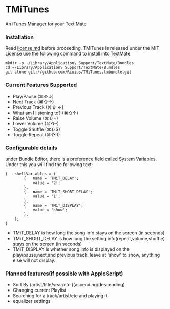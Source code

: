 [license]: TMiTunes.tmbundle/blob/master/license.md "MIT-Style License"
# TMiTunes
An iTunes Manager for your Text Mate  

### Installation
Read [license.md][license] before proceeding. TMiTunes is released under the MIT License
use the following command to install into TextMate

    mkdir -p ~/Library/Application\ Support/TextMate/Bundles
    cd ~/Library/Application\ Support/TextMate/Bundles
    git clone git://github.com/Rixius/TMiTunes.tmbundle.git

### Current Features Supported
 - Play/Pause (⌘⇧↓)
 - Next Track (⌘⇧→)
 - Previous Track (⌘⇧ ←)
 - What am I listening to? (⌘⇧↑)
 - Raise Volume (⌘⇧+)
 - Lower Volume (⌘⇧-)
 - Toggle Shuffle (⌘⇧S)
 - Toggle Repeat (⌘⇧R)

### Configurable details
under Bundle Editor, there is a preference field called System Variables. Under this you will find the following text:

    {	shellVariables = (
    		{	name = 'TMiT_DELAY';
    			value = '2';
    		},
    		{	name = 'TMiT_SHORT_DELAY';
    			value = '1';
    		},
    		{	name = 'TMiT_DISPLAY';
    			value = 'show';
    		},
    	);
    }

 - TMiT\_DELAY is how long the song info stays on the screen (in seconds) 
 - TMiT\_SHORT\_DELAY is how long the setting info(repeat,volume,shuffle) stays on the screen (in seconds)
 - TMiT\_DISPLAY is whether song info is displayed on the play/pause,next,and previous track. leave at 'show' to show, anything else will not display.
 
### Planned features(if possible with AppleScript)
 - Sort By (artist/title/year/etc.)(ascending/descending)
 - Changing current Playlist
 - Searching for a track/artist/etc and playing it
 - equalizer settings

